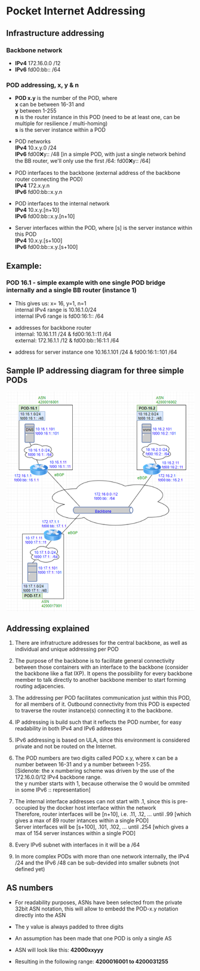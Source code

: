 # Pocket Internet Addressing

## Infrastructure addressing

### Backbone network
 * __IPv4__ 172.16.0.0 /12 
 * __IPv6__ fd00:bb:: /64

### POD addressing, x, y & n
* __POD x.y__ is the number of the POD, where  
  __x__ can be between 16-31 and  
  __y__ between 1-255  
  __n__ is the router instance in this POD (need to be at least one, can be multiple for resilience / multi-homing)  
  __s__ is the server instance within a POD

* POD networks  
  __IPv4__ 10.x.y.0 /24  
  __IPv6__ fd00:x:y:: /48   [in a simple POD, with just a single network behind the BB router, we'll only use the first /64:   fd00:x:y:: /64]

* POD interfaces to the backbone (external address of the backbone router connecting the POD)  
  __IPv4__  172.x.y.n  
  __IPv6__  fd00:bb::x.y.n  
 
* POD interfaces to the internal network  
  __IPv4__  10.x.y.[n+10]  
  __IPv6__  fd00:bb::x.y.[n+10]

* Server interfaces within the POD, where [s] is the server instance within this POD  
  __IPv4__  10.x.y.[s+100]  
  __IPv6__  fd00:bb::x.y.[s+100]

## Example: 
### POD 16.1  - simple example with one single POD bridge internally and a single BB router (instance 1)
* This gives us:  x= 16, y=1, n=1  
  internal IPv4 range is 10.16.1.0/24  
  internal IPv6 range is fd00:16:1:: /64

* addresses for backbone router  
  internal: 10.16.1.11 /24  & fd00:16.1::11 /64  
  external: 172.16.1.1 /12 & fd00:bb::16:1:1 /64

* address for server instance one
  10.16.1.101 /24 & fd00:16:1::101 /64


## Sample IP addressing diagram for three simple PODs

![IP addressing example](docs/img/Sample_IP_addressing.png)


## Addressing explained
1. There are infratructure addresses for the central backbone, as well as individual and unique addressing per POD

2. The purpose of the backbone is to facilitate general connectivity between those containers with an interface to the backbone (consider the backbone like a flat IXP). 
It opens the possibility for every backbone member to talk directly to another backbone member to  start forming routing adjacencies. 

3. The addressing per POD facilitates communication just within this POD, for all members of it. Outbound connectivity from this POD is expected to traverse the router instance(s) connecting it to the backbone. 

4. IP addressing is build such that it reflects the POD number, for easy readability in both IPv4 and IPv6 addresses

5. IPv6 addressing is based on ULA, since this environment is considered private and not be routed on the Internet. 

6. The POD numbers are two digits called POD x.y, where x can be a number between 16-31 and y a number between 1-255.  
   [Sidenote: the x numbering scheme was driven by the use of the 172.16.0.0/12 IPv4 backbone range.   
              the y number starts with 1, because otherwise the 0 would be ommited in some IPv6 :: representation]

7. The internal interface addresses can not start with .1, since this is pre-occupied by the docker host interface within the network  
   Therefore, router interfaces will be [n+10], i.e. .11, .12, ... until .99 [which gives a max of 89 router intances within a single POD]  
   Server interfaces will be [s+100], .101, .102, ... until .254 [which gives a max of 154 server instances within a single POD]

8. Every IPv6 subnet with interfaces in it will be a /64

9. In more complex PODs with more than one network internally, the IPv4 /24 and the IPv6 /48 can be sub-devided into smaller subnets (not defined yet)


## AS numbers
* For readability purposes, ASNs have been selected from the private 32bit ASN notation, 
  this will allow to embedd the POD-x.y notation directly into the ASN
* The y value is always padded to three digits
* An assumption has been made that one POD is only a single AS  

* ASN will look like this: __42000xxyyy__
* Resulting in the following range: __4200016001 to 4200031255__
